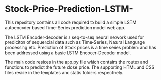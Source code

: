 # Stock-Price-Prediction-LSTM-
This repository contains all code required to build a simple LSTM autoencoder based Time-Series prediction model web app.

The LSTM Encoder-decoder is a seq-to-seq neural network used for prediciton of sequencial data such as Time-Series, Natural Language processing etc. Prediction of Stock prices is a time series problem and has been addressed using a basic LSTM Encoder-Decoder model.

The main code resides in the app.py file which contains the routes and functions to predict the future close price. The supporting HTML and CSS files reside in the templates and statis folders respectively.
